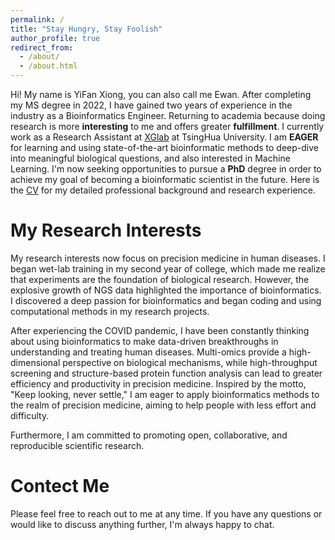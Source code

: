 ```yaml
---
permalink: /
title: "Stay Hungry, Stay Foolish"
author_profile: true
redirect_from: 
  - /about/
  - /about.html
---
```


Hi! My name is YiFan Xiong, you can also call me Ewan. After completing my MS degree in 2022, I have gained two years of experience in the industry as a Bioinformatics Engineer. Returning to academia because doing research is more **interesting** to me and offers greater **fulfillment**. I currently work as a Research Assistant at [XGlab](http://eca.xglab.tech/member/index.html) at TsingHua University. I am **EAGER** for learning and using state-of-the-art bioinformatic methods to deep-dive into meaningful biological questions, and also interested in Machine Learning. I'm now seeking opportunities to pursue a **PhD** degree in order to achieve my goal of becoming a bioinformatic scientist in the future. Here is the [CV](https://ewanxiong.github.io/files/YifanXiong_CV.pdf) for my detailed professional background and research experience.



My Research Interests
======
My research interests now focus on precision medicine in human diseases. I began wet-lab training in my second year of college, which made me realize that experiments are the foundation of biological research. However, the explosive growth of NGS data highlighted the importance of bioinformatics. I discovered a deep passion for bioinformatics and began coding and using computational methods in my research projects.

After experiencing the COVID pandemic, I have been constantly thinking about using bioinformatics to make data-driven breakthroughs in understanding and treating human diseases. Multi-omics provide a high-dimensional perspective on biological mechanisms, while high-throughput screening and structure-based protein function analysis can lead to greater efficiency and productivity in precision medicine. Inspired by the motto, "Keep looking, never settle," I am eager to apply bioinformatics methods to the realm of precision medicine, aiming to help people with less effort and difficulty.

Furthermore, I am committed to promoting open, collaborative, and reproducible scientific research.

Contect Me
======
Please feel free to reach out to me at any time. If you have any questions or would like to discuss anything further, I'm always happy to chat.


